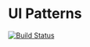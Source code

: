 # UI Patterns
[![Build Status](https://travis-ci.org/nuvoleweb/ui_patterns.svg?branch=8.x-1.x)](https://travis-ci.org/nuvoleweb/ui_patterns)
